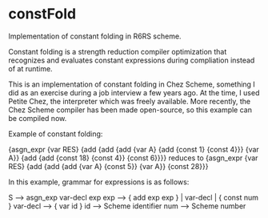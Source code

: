 # constFold
Implementation of constant folding in R6RS scheme.

Constant folding is a strength reduction compiler optimization that recognizes and evaluates constant expressions during
compliation instead of at runtime.

This is an implementation of constant folding in Chez Scheme, something I did as an exercise during a job interview a few years
ago. At the time, I used Petite Chez, the interpreter which was freely available. More recently, the Chez Scheme compiler has been
made open-source, so this example can be compiled now.

Example of constant folding:

{asgn_expr {var RES} {add {add {add {var A} {add {const 1} {const 4}}} {var A}} {add {add {const 18} {const 4}} {const 6}}}}
reduces to
{asgn_expr {var RES} {add {add {add {var A} {const 5}} {var A}} {const 28}}}

In this example, grammar for expressions is as follows:

S     -->    asgn_exp var-decl exp
exp  -->    { add exp exp }
               | var-decl
               | { const num }
var-decl --> { var id }
id -->   Scheme identifier
num --> Scheme number


